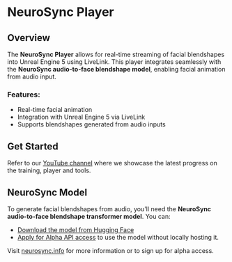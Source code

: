 # NeuroSync Player

## Overview

The **NeuroSync Player** allows for real-time streaming of facial blendshapes into Unreal Engine 5 using LiveLink. This player integrates seamlessly with the **NeuroSync audio-to-face blendshape model**, enabling facial animation from audio input.

### Features:
- Real-time facial animation
- Integration with Unreal Engine 5 via LiveLink
- Supports blendshapes generated from audio inputs

## Get Started

Refer to our [YouTube channel](https://www.youtube.com/@animaai_mai) where we showcase the latest progress on the training, player and tools.

## NeuroSync Model

To generate facial blendshapes from audio, you'll need the **NeuroSync audio-to-face blendshape transformer model**. You can:

- [Download the model from Hugging Face](https://huggingface.co/AnimaVR/NEUROSYNC_Audio_To_Face_Blendshape)
- [Apply for Alpha API access](https://neurosync.info) to use the model without locally hosting it.

Visit [neurosync.info](https://neurosync.info) for more information or to sign up for alpha access.
